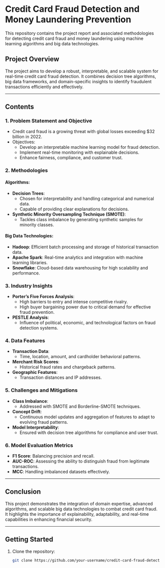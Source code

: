 # Credit Card Fraud Detection and Money Laundering Prevention

This repository contains the project report and associated methodologies for detecting credit card fraud and money laundering using machine learning algorithms and big data technologies.

## Project Overview

The project aims to develop a robust, interpretable, and scalable system for real-time credit card fraud detection. It combines decision tree algorithms, big data frameworks, and domain-specific insights to identify fraudulent transactions efficiently and effectively.

---

## Contents

### 1. Problem Statement and Objective
- Credit card fraud is a growing threat with global losses exceeding $32 billion in 2022.
- Objectives:
  - Develop an interpretable machine learning model for fraud detection.
  - Implement real-time monitoring with explainable decisions.
  - Enhance fairness, compliance, and customer trust.

### 2. Methodologies
#### Algorithms:
- **Decision Trees**:
  - Chosen for interpretability and handling categorical and numerical data.
  - Capable of providing clear explanations for decisions.
- **Synthetic Minority Oversampling Technique (SMOTE)**:
  - Tackles class imbalance by generating synthetic samples for minority classes.

#### Big Data Technologies:
- **Hadoop**: Efficient batch processing and storage of historical transaction data.
- **Apache Spark**: Real-time analytics and integration with machine learning libraries.
- **Snowflake**: Cloud-based data warehousing for high scalability and performance.

### 3. Industry Insights
- **Porter’s Five Forces Analysis**:
  - High barriers to entry and intense competitive rivalry.
  - High buyer bargaining power due to critical demand for effective fraud prevention.
- **PESTLE Analysis**:
  - Influence of political, economic, and technological factors on fraud detection systems.

### 4. Data Features
- **Transaction Data**:
  - Time, location, amount, and cardholder behavioral patterns.
- **Merchant Risk Scores**:
  - Historical fraud rates and chargeback patterns.
- **Geographic Features**:
  - Transaction distances and IP addresses.

### 5. Challenges and Mitigations
- **Class Imbalance**:
  - Addressed with SMOTE and Borderline-SMOTE techniques.
- **Concept Drift**:
  - Continuous model updates and aggregation of features to adapt to evolving fraud patterns.
- **Model Interpretability**:
  - Ensured with decision tree algorithms for compliance and user trust.

### 6. Model Evaluation Metrics
- **F1 Score**: Balancing precision and recall.
- **AUC-ROC**: Assessing the ability to distinguish fraud from legitimate transactions.
- **MCC**: Handling imbalanced datasets effectively.

---

## Conclusion

This project demonstrates the integration of domain expertise, advanced algorithms, and scalable big data technologies to combat credit card fraud. It highlights the importance of explainability, adaptability, and real-time capabilities in enhancing financial security.

---

## Getting Started
1. Clone the repository:
   ```bash
   git clone https://github.com/your-username/credit-card-fraud-detection.git
